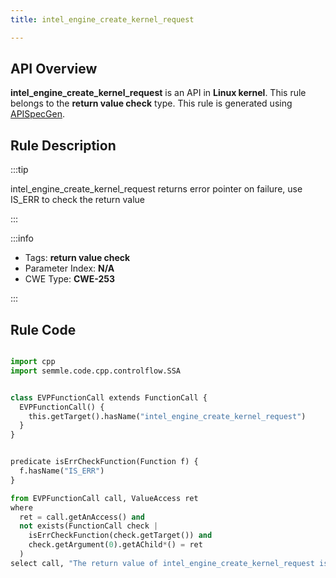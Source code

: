 ```yaml
---
title: intel_engine_create_kernel_request

---
```



## API Overview
**intel_engine_create_kernel_request** is an API in **Linux kernel**. This rule belongs to the **return value check** type. This rule is generated using [APISpecGen](../../tools/APISpecGen).
## Rule Description

:::tip

intel_engine_create_kernel_request returns error pointer on failure, use IS_ERR to check the return value

:::

:::info

- Tags: **return value check**
- Parameter Index: **N/A**
- CWE Type: **CWE-253**

:::

## Rule Code
```python

import cpp
import semmle.code.cpp.controlflow.SSA


class EVPFunctionCall extends FunctionCall {
  EVPFunctionCall() {
    this.getTarget().hasName("intel_engine_create_kernel_request")
  }
}


predicate isErrCheckFunction(Function f) {
  f.hasName("IS_ERR") 
}

from EVPFunctionCall call, ValueAccess ret
where
  ret = call.getAnAccess() and
  not exists(FunctionCall check |
    isErrCheckFunction(check.getTarget()) and
    check.getArgument(0).getAChild*() = ret
  )
select call, "The return value of intel_engine_create_kernel_request is not checked with IS_ERR."
    
```